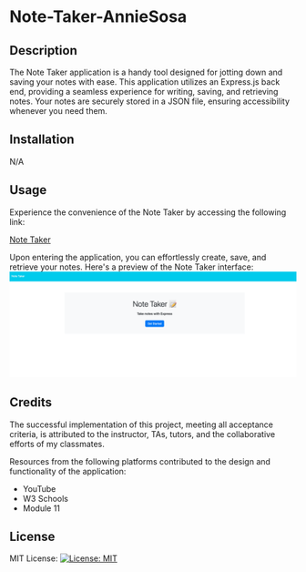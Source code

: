 # Note-Taker-AnnieSosa


## Description

The Note Taker application is a handy tool designed for jotting down and saving your notes with ease. This application utilizes an Express.js back end, providing a seamless experience for writing, saving, and retrieving notes. Your notes are securely stored in a JSON file, ensuring accessibility whenever you need them.

## Installation

N/A

## Usage

Experience the convenience of the Note Taker by accessing the following link:

[Note Taker](#https://note-taker-annie-sosa-8b6fc4f6acba.herokuapp.com/)

Upon entering the application, you can effortlessly create, save, and retrieve your notes. Here's a preview of the Note Taker interface:
<img src="./Develop/public/assets/images/Notetaker Screenshot.png" alt="Notetaker Screenshot">

## Credits

The successful implementation of this project, meeting all acceptance criteria, is attributed to the instructor, TAs, tutors, and the collaborative efforts of my classmates.

Resources from the following platforms contributed to the design and functionality of the application:
- YouTube
- W3 Schools
- Module 11

## License

MIT License: [![License: MIT](https://img.shields.io/badge/License-MIT-yellow.svg)](#insert_actual_license_link_here)